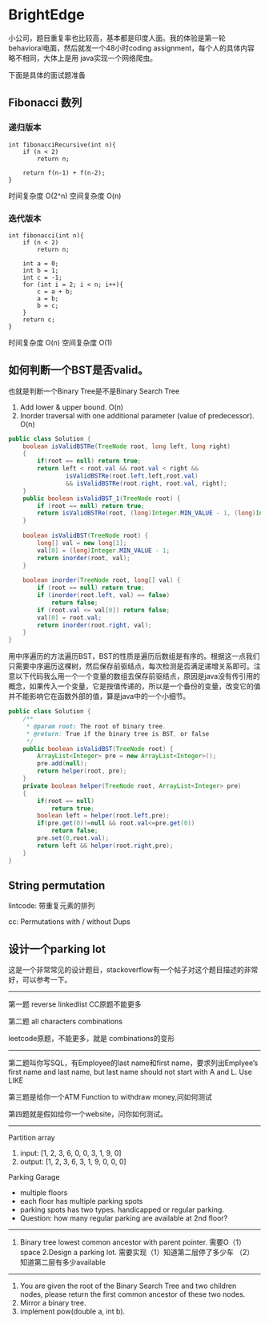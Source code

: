 # BrightEdge

小公司，题目重复率也比较高，基本都是印度人面。我的体验是第一轮  behavioral电面，然后就发一个48小时coding assignment，每个人的具体内容略不相同，大体上是用 java实现一个网络爬虫。

下面是具体的面试题准备

## Fibonacci 数列

### 递归版本

```
int fibonacciRecursive(int n){
    if (n < 2)
        return n;
    
    return f(n-1) + f(n-2);
}
```
时间复杂度 O(2^n) 空间复杂度 O(n)

### 迭代版本

```
int fibonacci(int n){
    if (n < 2)
        return n;
    
    int a = 0;
    int b = 1;
    int c = -1;
    for (int i = 2; i < n; i++){
        c = a + b;
        a = b;
        b = c;
    }
    return c;
}

```

时间复杂度 O(n) 空间复杂度 O(1)


## 如何判断一个BST是否valid。

也就是判断一个Binary Tree是不是Binary Search Tree

1. Add lower & upper bound. O(n)
2. Inorder traversal with one additional parameter (value of predecessor). O(n)

```java
public class Solution {
    boolean isValidBSTRe(TreeNode root, long left, long right)
    {
        if(root == null) return true;
        return left < root.val && root.val < right &&
                isValidBSTRe(root.left,left,root.val) 
                && isValidBSTRe(root.right, root.val, right);
    }
    public boolean isValidBST_1(TreeNode root) {
        if (root == null) return true;
        return isValidBSTRe(root, (long)Integer.MIN_VALUE - 1, (long)Integer.MAX_VALUE + 1);
    }
    
    boolean isValidBST(TreeNode root) {
        long[] val = new long[1];
        val[0] = (long)Integer.MIN_VALUE - 1;
        return inorder(root, val);
    }
    
    boolean inorder(TreeNode root, long[] val) {
        if (root == null) return true;
        if (inorder(root.left, val) == false) 
            return false;
        if (root.val <= val[0]) return false;
        val[0] = root.val;
        return inorder(root.right, val);
    }
}

```

用中序遍历的方法遍历BST，BST的性质是遍历后数组是有序的。根据这一点我们只需要中序遍历这棵树，然后保存前驱结点，每次检测是否满足递增关系即可。注意以下代码我么用一个一个变量的数组去保存前驱结点，原因是java没有传引用的概念，如果传入一个变量，它是按值传递的，所以是一个备份的变量，改变它的值并不能影响它在函数外部的值，算是java中的一个小细节。

```java
public class Solution {
    /**
     * @param root: The root of binary tree.
     * @return: True if the binary tree is BST, or false
     */
    public boolean isValidBST(TreeNode root) {
        ArrayList<Integer> pre = new ArrayList<Integer>();
        pre.add(null);
        return helper(root, pre);
    }
    private boolean helper(TreeNode root, ArrayList<Integer> pre)
    {
        if(root == null)
            return true;
        boolean left = helper(root.left,pre);
        if(pre.get(0)!=null && root.val<=pre.get(0))
            return false;
        pre.set(0,root.val);
        return left && helper(root.right,pre);
    }
}
```

## String permutation

lintcode: 带重复元素的排列

cc: Permutations with / without Dups







## 设计一个parking lot

这是一个非常常见的设计题目，stackoverflow有一个帖子对这个题目描述的非常好，可以参考一下。

---

第一题 reverse linkedlist  CC原题不能更多

第二题 all characters combinations 

leetcode原题，不能更多，就是 combinations的变形

---

第二题叫你写SQL，有Employee的last name和first name，要求列出Emplyee’s first name and last name, but last name should not start with A and L. Use LIKE

第三题是给你一个ATM Function to withdraw money,问如何测试

第四题就是假如给你一个website，问你如何测试。

---

Partition array

1. input: [1, 2, 3, 6, 0, 0, 3, 1, 9, 0]
2. output: [1, 2, 3, 6, 3, 1, 9, 0, 0, 0]


Parking Garage

+ multiple floors
+ each floor has multiple parking spots
+ parking spots has two types. handicapped or regular parking.
+ Question: how many regular parking are available at 2nd floor?


---

1. Binary tree lowest common ancestor with parent pointer. 需要O（1）space
2.Design a parking lot. 需要实现（1）知道第二层停了多少车 （2）知道第二层有多少available

---

1. You are given the root of the Binary Search Tree and two children nodes, please return the first common ancestor of these two nodes.
2. Mirror a binary tree.
3. implement pow(double a, int b).